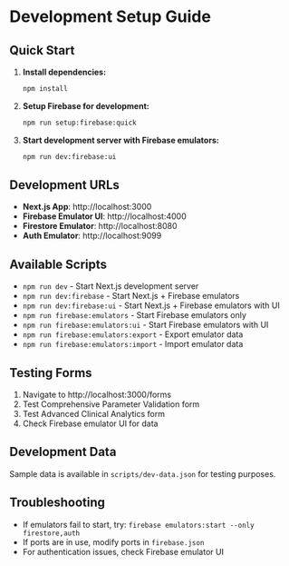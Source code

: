 # Development Setup Guide

## Quick Start

1. **Install dependencies:**
   ```bash
   npm install
   ```

2. **Setup Firebase for development:**
   ```bash
   npm run setup:firebase:quick
   ```

3. **Start development server with Firebase emulators:**
   ```bash
   npm run dev:firebase:ui
   ```

## Development URLs

- **Next.js App**: http://localhost:3000
- **Firebase Emulator UI**: http://localhost:4000
- **Firestore Emulator**: http://localhost:8080
- **Auth Emulator**: http://localhost:9099

## Available Scripts

- `npm run dev` - Start Next.js development server
- `npm run dev:firebase` - Start Next.js + Firebase emulators
- `npm run dev:firebase:ui` - Start Next.js + Firebase emulators with UI
- `npm run firebase:emulators` - Start Firebase emulators only
- `npm run firebase:emulators:ui` - Start Firebase emulators with UI
- `npm run firebase:emulators:export` - Export emulator data
- `npm run firebase:emulators:import` - Import emulator data

## Testing Forms

1. Navigate to http://localhost:3000/forms
2. Test Comprehensive Parameter Validation form
3. Test Advanced Clinical Analytics form
4. Check Firebase emulator UI for data

## Development Data

Sample data is available in `scripts/dev-data.json` for testing purposes.

## Troubleshooting

- If emulators fail to start, try: `firebase emulators:start --only firestore,auth`
- If ports are in use, modify ports in `firebase.json`
- For authentication issues, check Firebase emulator UI
